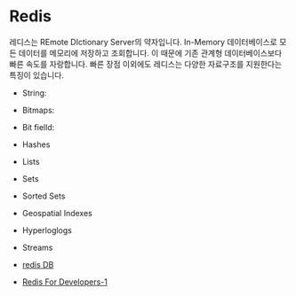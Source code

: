 Redis
======================

레디스는 REmote DIctionary Server의 약자입니다.
In-Memory 데이터베이스로 모든 데이터를 메모리에 저장하고 조회합니다. 이 때문에 기존 관계형 데이터베이스보다 빠른 속도를 자랑합니다. 빠른 장점 이외에도 레디스는 다양한 자료구조를 지원한다는 특징이 있습니다. 

- String:
- Bitmaps:
- Bit fielld:
- Hashes
- Lists
- Sets
- Sorted Sets
- Geospatial Indexes
- Hyperloglogs
- Streams

- [redis DB](./redis-database.md)
- [Redis For Developers-1](./redis-for-developers-1.md)